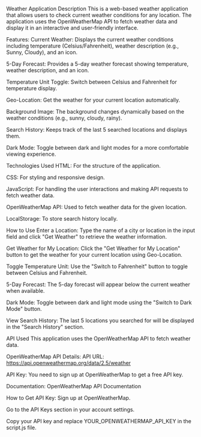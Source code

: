 Weather Application
Description
This is a web-based weather application that allows users to check current weather conditions for any location. The application uses the OpenWeatherMap API to fetch weather data and display it in an interactive and user-friendly interface.

Features:
Current Weather: Displays the current weather conditions including temperature (Celsius/Fahrenheit), weather description (e.g., Sunny, Cloudy), and an icon.

5-Day Forecast: Provides a 5-day weather forecast showing temperature, weather description, and an icon.

Temperature Unit Toggle: Switch between Celsius and Fahrenheit for temperature display.

Geo-Location: Get the weather for your current location automatically.

Background Image: The background changes dynamically based on the weather conditions (e.g., sunny, cloudy, rainy).

Search History: Keeps track of the last 5 searched locations and displays them.

Dark Mode: Toggle between dark and light modes for a more comfortable viewing experience.

Technologies Used
HTML: For the structure of the application.

CSS: For styling and responsive design.

JavaScript: For handling the user interactions and making API requests to fetch weather data.

OpenWeatherMap API: Used to fetch weather data for the given location.

LocalStorage: To store search history locally.

How to Use
Enter a Location: Type the name of a city or location in the input field and click "Get Weather" to retrieve the weather information.

Get Weather for My Location: Click the "Get Weather for My Location" button to get the weather for your current location using Geo-Location.

Toggle Temperature Unit: Use the "Switch to Fahrenheit" button to toggle between Celsius and Fahrenheit.

5-Day Forecast: The 5-day forecast will appear below the current weather when available.

Dark Mode: Toggle between dark and light mode using the "Switch to Dark Mode" button.

View Search History: The last 5 locations you searched for will be displayed in the "Search History" section.

API Used
This application uses the OpenWeatherMap API to fetch weather data.

OpenWeatherMap API Details:
API URL: https://api.openweathermap.org/data/2.5/weather

API Key: You need to sign up at OpenWeatherMap to get a free API key.

Documentation: OpenWeatherMap API Documentation

How to Get API Key:
Sign up at OpenWeatherMap.

Go to the API Keys section in your account settings.

Copy your API key and replace YOUR_OPENWEATHERMAP_API_KEY in the script.js file.

